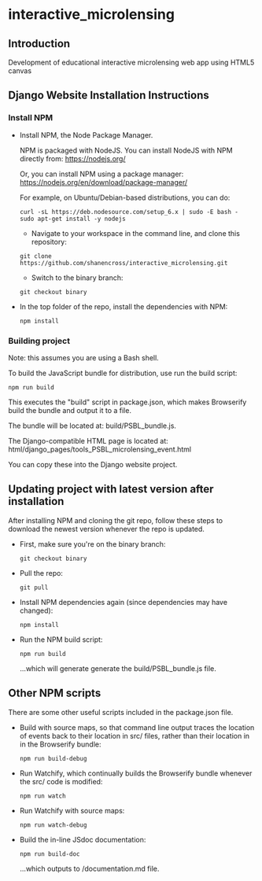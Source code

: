 # interactive_microlensing

## Introduction

Development of educational interactive microlensing web app using HTML5 canvas

## Django Website Installation Instructions

### Install NPM

* Install NPM, the Node Package Manager.

  NPM is packaged with NodeJS. You can install NodeJS with NPM directly from:
  https://nodejs.org/

  Or, you can install NPM using a package manager:
  https://nodejs.org/en/download/package-manager/

  For example, on Ubuntu/Debian-based distributions, you can do:
  ```
  curl -sL https://deb.nodesource.com/setup_6.x | sudo -E bash -
  sudo apt-get install -y nodejs
  ```

  * Navigate to your workspace in the command line, and clone this repository:
  ```
  git clone https://github.com/shanencross/interactive_microlensing.git
  ```

  * Switch to the binary branch:
  ```
  git checkout binary
  ```

* In the top folder of the repo, install the dependencies with NPM:
  ```
  npm install
  ```

### Building project

Note: this assumes you are using a Bash shell.

To build the JavaScript bundle for distribution, use run the build script:
```
npm run build
```
This executes the "build" script in package.json, which makes Browserify build
the bundle and output it to a file.

The bundle will be located at:
build/PSBL_bundle.js.

The Django-compatible HTML page is located at:
html/django_pages/tools_PSBL_microlensing_event.html

You can copy these into the Django website project.

## Updating project with latest version after installation

After installing NPM and cloning the git repo, follow these steps to download
the newest version whenever the repo is updated.

* First, make sure you're on the binary branch:
  ```
  git checkout binary
  ```

* Pull the repo:
  ```
  git pull
  ```

* Install NPM dependencies again (since dependencies may have changed):
  ```
  npm install
  ```

* Run the NPM build script:
  ```
  npm run build
  ```
  ...which will generate generate the build/PSBL_bundle.js file.

## Other NPM scripts

There are some other useful scripts included in the package.json file.

* Build with source maps, so that command line output traces the location of
  events back to their location in src/ files, rather than their location in
  in the Browserify bundle:
  ```
  npm run build-debug
  ```

* Run Watchify, which continually builds the Browserify bundle whenever the
  src/ code is modified:
  ```
  npm run watch
  ```
* Run Watchify with source maps:
  ```
  npm run watch-debug
  ```
* Build the in-line JSdoc documentation:
  ```
  npm run build-doc
  ```
  ...which outputs to /documentation.md file.

